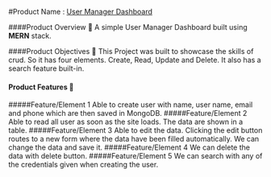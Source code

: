#Product Name : [User Manager Dashboard](https://crud-client-psi.vercel.app/all)

####Product Overview 👀
A simple User Manager Dashboard built using **MERN** stack.

####Product Objectives 🎯
This Project was built to showcase the skills of crud. So it has four elements. Create, Read, Update and Delete. It also has a search feature built-in.

#### Product Features 🧩
#####Feature/Element 1
Able to create user with name, user name, email and phone which are then saved in MongoDB.
#####Feature/Element 2
Able to read all user as soon as the site loads. The data are shown in a table.
#####Feature/Element 3
Able to edit the data. Clicking the edit button routes to a new form where the data have been filled automatically. We can change the data and save it.
#####Feature/Element 4
We can delete the data with delete button.
#####Feature/Element 5
We can search with any of the credentials given when creating the user.
